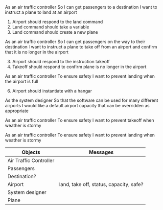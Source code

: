 As an air traffic controller 
So I can get passengers to a destination 
I want to instruct a plane to land at an airport

1. Airport should respond to the land command
2. Land command should take a variable
4. Land command should create a new plane

As an air traffic controller 
So I can get passengers on the way to their destination 
I want to instruct a plane to take off from an airport and confirm that it is no longer in the airport

3. Airport should respond to the instruction takeoff
5. Takeoff should respond to confirm plane is no longer in the airport


As an air traffic controller 
To ensure safety 
I want to prevent landing when the airport is full 

6. Airport should instantiate with a hangar

As the system designer
So that the software can be used for many different airports
I would like a default airport capacity that can be overridden as appropriate

As an air traffic controller 
To ensure safety 
I want to prevent takeoff when weather is stormy 

As an air traffic controller 
To ensure safety 
I want to prevent landing when weather is stormy 

| Objects | Messages |
|-|-|
| Air Traffic Controller | |
| Passengers | |
| Destination? | |
| Airport | land, take off, status, capacity, safe? |
| System designer | |
| Plane |
